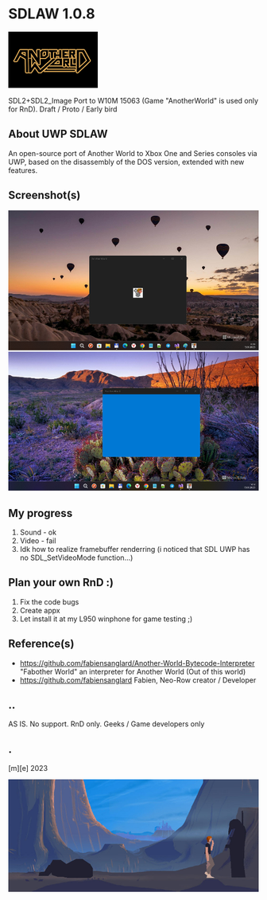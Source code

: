 # SDLAW 1.0.8

![](Images/logo.png)

SDL2+SDL2_Image Port to W10M 15063 (Game "AnotherWorld" is used only for RnD). Draft / Proto / Early bird 

## About UWP SDLAW
An open-source port of Another World to Xbox One and Series consoles via UWP, based on the disassembly of the DOS version, extended with new features.

## Screenshot(s)
![](Images/shot1.png)
![](Images/shot2.png)

## My progress
1. Sound - ok
2. Video - fail
3. Idk how to realize framebuffer renderring (i noticed that SDL UWP has no SDL_SetVideoMode function...) 


## Plan your own RnD :)
1. Fix the code bugs
2. Create appx 
3. Let install it at my L950 winphone for game testing ;)

## Reference(s)
- https://github.com/fabiensanglard/Another-World-Bytecode-Interpreter "Fabother World" an interpreter for Another World (Out of this world)
- https://github.com/fabiensanglard Fabien, Neo-Row creator / Developer

## ..
AS IS. No support. RnD only. Geeks / Game developers only 

## .
[m][e] 2023

![](Images/another-world-art.png)
